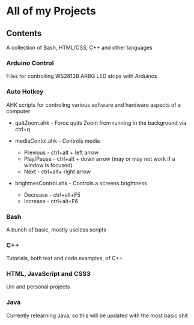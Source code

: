 # All of my Projects

## Contents  
A collection of Bash, HTML/CSS, C++ and other languages

### Arduino Control
Files for controlling WS2812B ARBG LED strips with Arduinos  

### Auto Hotkey
AHK scripts for controling various software and hardware aspects of a computer
- quitZoom.ahk - Force quits Zoom from running in the background via ctrl+q
- mediaContol.ahk - Controls media   
  - Previous - ctrl+alt + left arrow
  - Play/Pause - ctrl+alt + down arrow (may or may not work if a window is focused)
  - Next - ctrl+alt+ right arrow

- brightnesControl.ahk - Controls a screens brightness  
  - Decrease - ctrl+alt+F5
  - Increase - ctrl+alt+F6

### Bash
A bunch of basic, mostly useless scripts

### C++
Tutorials, both text and code examples, of C++

### HTML, JavaScript and CSS3
Uni and personal projects

### Java
Currently relearning Java, so this will be updated with the most basic shit
